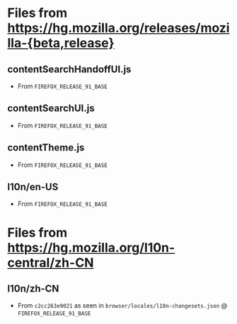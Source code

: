 # Files from https://hg.mozilla.org/releases/mozilla-{beta,release}

## contentSearchHandoffUI.js

* From `FIREFOX_RELEASE_91_BASE`

## contentSearchUI.js

* From `FIREFOX_RELEASE_91_BASE`

## contentTheme.js

* From `FIREFOX_RELEASE_91_BASE`

## l10n/en-US

* From `FIREFOX_RELEASE_91_BASE`

# Files from https://hg.mozilla.org/l10n-central/zh-CN

## l10n/zh-CN

* From `c2cc263e9021` as seen in `browser/locales/l10n-changesets.json` @ `FIREFOX_RELEASE_91_BASE`
